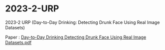 # 2023-2-URP
2023-2 URP (Day-to-Day Drinking: Detecting Drunk Face Using Real Image Datasets)

Paper : [Day-to-Day Drinking Detecting Drunk Face Using Real Image Datasets.pdf]()

